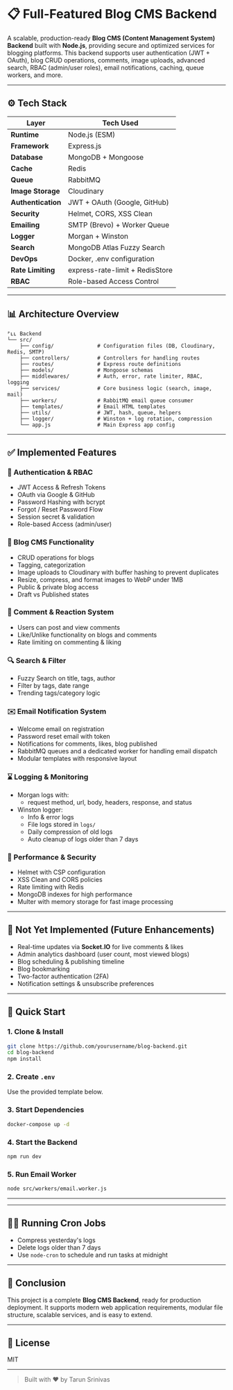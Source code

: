# 📋 Full-Featured Blog CMS Backend

A scalable, production-ready **Blog CMS (Content Management System) Backend** built with **Node.js**, providing secure and optimized services for blogging platforms. This backend supports user authentication (JWT + OAuth), blog CRUD operations, comments, image uploads, advanced search, RBAC (admin/user roles), email notifications, caching, queue workers, and more.

---

## ⚙️ Tech Stack

| Layer | Tech Used |
|------|-----------|
| **Runtime** | Node.js (ESM) |
| **Framework** | Express.js |
| **Database** | MongoDB + Mongoose |
| **Cache** | Redis |
| **Queue** | RabbitMQ |
| **Image Storage** | Cloudinary |
| **Authentication** | JWT + OAuth (Google, GitHub) |
| **Security** | Helmet, CORS, XSS Clean |
| **Emailing** | SMTP (Brevo) + Worker Queue |
| **Logger** | Morgan + Winston |
| **Search** | MongoDB Atlas Fuzzy Search |
| **DevOps** | Docker, .env configuration |
| **Rate Limiting** | express-rate-limit + RedisStore |
| **RBAC** | Role-based Access Control |

---

## 📊 Architecture Overview

```
ᴾʟʟ Backend
└── src/
    ├── config/              # Configuration files (DB, Cloudinary, Redis, SMTP)
    ├── controllers/         # Controllers for handling routes
    ├── routes/              # Express route definitions
    ├── models/              # Mongoose schemas
    ├── middlewares/         # Auth, error, rate limiter, RBAC, logging
    ├── services/            # Core business logic (search, image, mail)
    ├── workers/             # RabbitMQ email queue consumer
    ├── templates/           # Email HTML templates
    ├── utils/               # JWT, hash, queue, helpers
    ├── logger/              # Winston + log rotation, compression
    └── app.js               # Main Express app config
```

---

## ✅ Implemented Features

### 🔐 Authentication & RBAC
- JWT Access & Refresh Tokens
- OAuth via Google & GitHub
- Password Hashing with bcrypt
- Forgot / Reset Password Flow
- Session secret & validation
- Role-based Access (admin/user)

### 📃 Blog CMS Functionality
- CRUD operations for blogs
- Tagging, categorization
- Image uploads to Cloudinary with buffer hashing to prevent duplicates
- Resize, compress, and format images to WebP under 1MB
- Public & private blog access
- Draft vs Published states

### 📄 Comment & Reaction System
- Users can post and view comments
- Like/Unlike functionality on blogs and comments
- Rate limiting on commenting & liking

### 🔍 Search & Filter
- Fuzzy Search on title, tags, author
- Filter by tags, date range
- Trending tags/category logic

### ✉️ Email Notification System
- Welcome email on registration
- Password reset email with token
- Notifications for comments, likes, blog published
- RabbitMQ queues and a dedicated worker for handling email dispatch
- Modular templates with responsive layout

### ⌛ Logging & Monitoring
- Morgan logs with:
  - request method, url, body, headers, response, and status
- Winston logger:
  - Info & error logs
  - File logs stored in `logs/`
  - Daily compression of old logs
  - Auto cleanup of logs older than 7 days

### 🚀 Performance & Security
- Helmet with CSP configuration
- XSS Clean and CORS policies
- Rate limiting with Redis
- MongoDB indexes for high performance
- Multer with memory storage for fast image processing

---

## 🚫 Not Yet Implemented (Future Enhancements)
- Real-time updates via **Socket.IO** for live comments & likes
- Admin analytics dashboard (user count, most viewed blogs)
- Blog scheduling & publishing timeline
- Blog bookmarking
- Two-factor authentication (2FA)
- Notification settings & unsubscribe preferences

---

## 🚀 Quick Start

### 1. Clone & Install
```bash
git clone https://github.com/yourusername/blog-backend.git
cd blog-backend
npm install
```

### 2. Create `.env`
Use the provided template below.

### 3. Start Dependencies
```bash
docker-compose up -d
```

### 4. Start the Backend
```bash
npm run dev
```

### 5. Run Email Worker
```bash
node src/workers/email.worker.js
```

---


---

## 🚸‍♂️ Running Cron Jobs
- Compress yesterday's logs
- Delete logs older than 7 days
- Use `node-cron` to schedule and run tasks at midnight

---

## 🌟 Conclusion
This project is a complete **Blog CMS Backend**, ready for production deployment. It supports modern web application requirements, modular file structure, scalable services, and is easy to extend.

---

## 📖 License
MIT

---

> Built with ❤️ by Tarun Srinivas

